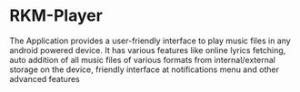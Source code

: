 # RKM-Player
The Application provides a user-friendly interface to play music files in any android powered device. It has various features like
online lyrics fetching, auto addition of all music files of various formats from internal/external storage on the device, friendly
interface at notifications menu and other advanced features
